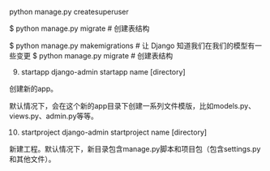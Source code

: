 python manage.py createsuperuser

$ python manage.py migrate   # 创建表结构

$ python manage.py makemigrations   # 让 Django 知道我们在我们的模型有一些变更
$ python manage.py migrate   # 创建表结构

9. startapp
django-admin startapp name [directory]

创建新的app。

默认情况下，会在这个新的app目录下创建一系列文件模版，比如models.py、views.py、admin.py等等。

10. startproject
django-admin startproject name [directory]

新建工程。默认情况下，新目录包含manage.py脚本和项目包（包含settings.py和其他文件）。

